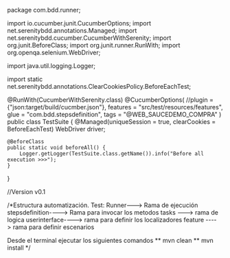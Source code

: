 package com.bdd.runner;

import io.cucumber.junit.CucumberOptions;
import net.serenitybdd.annotations.Managed;
import net.serenitybdd.cucumber.CucumberWithSerenity;
import org.junit.BeforeClass;
import org.junit.runner.RunWith;
import org.openqa.selenium.WebDriver;

import java.util.logging.Logger;

import static net.serenitybdd.annotations.ClearCookiesPolicy.BeforeEachTest;

@RunWith(CucumberWithSerenity.class)
@CucumberOptions(
        //plugin = {"json:target/build/cucmber.json"},
        features = "src/test/resources/features",
        glue = "com.bdd.stepsdefinition",
        tags = "@WEB_SAUCEDEMO_COMPRA"
)
public class TestSuite {
    @Managed(uniqueSession = true, clearCookies = BeforeEachTest)
    WebDriver driver;

    @BeforeClass
    public static void beforeAll() {
        Logger.getLogger(TestSuite.class.getName()).info("Before all execution >>>");
    }


}


//Version v0.1

/*Estructura automatización. 
Test: 
Runner---> Rama de ejecución
stepsdefinition----> Rama para invocar los metodos 
tasks ---> rama de logica
userinterface----> rama para definir los localizadores
feature ----> rama para definir escenarios

Desde el terminal ejecutar los siguientes comandos 
** mvn clean 
** mvn install
*/
